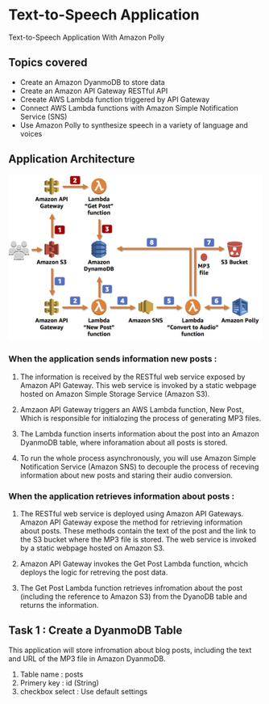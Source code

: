 # Text-to-Speech Application
 Text-to-Speech Application With Amazon Polly
## Topics covered
* Create an Amazon DyanmoDB to store data
* Create an Amazon API Gateway RESTful API
* Creeate AWS Lambda function triggered by API Gateway
* Connect AWS Lambda functions with Amazon Simple Notification Service (SNS)
* Use Amazon Polly to synthesize speech in a variety of language and voices

## Application Architecture

![Application Architecture](Images/architecture.jpg)

### When the application sends information new posts :
1. The information is received by the RESTful web service exposed by Amazon API Gateway. This web service is invoked by a static webpage hosted on Amazon Simple Storage Service (Amazon S3).

2. Amzaon API Gateway triggers an AWS Lambda function, New Post, Which is responsible for initialozing the process of generating MP3 files.

3. The Lambda function inserts information about the post into an Amazon DyanmoDB table, where inforamation about all posts is stored.

4. To run the whole process asynchronously, you will use Amazon Simple Notification Service (Amazon SNS) to decouple the process of receving information about new posts and staring their audio conversion.

### When the application retrieves information about posts :
1. The RESTful web service is deployed using Amazon API Gateways. Amazon API Gateway expose the method for retrieving information about posts. These methods contain the text of the post and the link to the S3 bucket where the MP3 file is stored. The web service is invoked by a static webpage hosted on Amazon S3.

2. Amazon API Gateway invokes the Get Post Lambda function, whcich deploys the logic for retreving the post data.

3. The Get Post Lambda function retrieves infromation about the post (including the reference to Amazon S3) from the DyanoDB table and returns the information. 

## Task 1 : Create a DyanmoDB Table
This application will store infromation about blog posts, including the text and URL of the MP3 file in Amazon DyanmoDB.
1. Table name : posts
2. Primery key : id (String)
3. checkbox select : Use default settings
